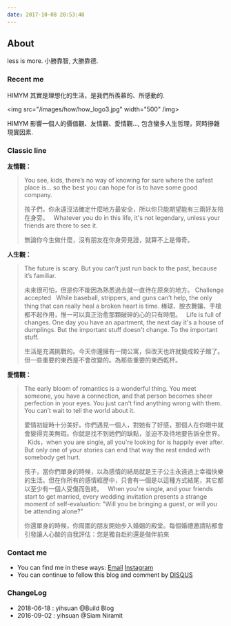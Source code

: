 ```yaml
---
date: 2017-10-08 20:53:48
---
```


<!--<style>
p + p {
        display: inline;
}
</style>-->

## About

less is more. 小勝靠智, 大勝靠德. 

[ins]: https://www.instagram.com//

### Recent me

HIMYM 其實是理想化的生活，是我們所羨慕的、所感動的.

<img src="/images/how/how_logo3.jpg" width="500" /img>

HIMYM 影響一個人的價值觀、友情觀、愛情觀…, 包含蠻多人生哲理，同時摻雜現實因素.

<!--<img src="/images/tech-logos/2016-09-02-191834-meitu-4.jpg" width="200" /img>
-->

### Classic line

**友情觀：**

> You see, kids, there’s no way of knowing for sure where the safest place is… so the best you can hope for is to have some good company.
>
> 孩子們，你永遠沒法確定什麼地方最安全，所以你只能期望能有三兩好友陪在身旁。
> &nbsp;
> Whatever you do in this life, it's not legendary, unless your friends are there to see it.
>
> 無論你今生做什麼，沒有朋友在你身旁見證，就算不上是傳奇。

**人生觀：**

> The future is scary. But you can’t just run back to the past, because it’s familiar.
>
> 未來很可怕，但是你不能因為熟悉過去就一直待在原來的地方。 Challenge accepted
> &nbsp;
> While baseball, strippers, and guns can’t help, the only thing that can really heal a broken heart is time. 棒球、脫衣舞孃、手槍都不起作用，惟一可以真正治愈那顆破碎的心的只有時間。
> &nbsp;
> Life is full of changes. One day you have an apartment, the next day it's a house of dumplings. But the important stuff doesn't change. To the important stuff.
>
> 生活是充滿挑戰的。今天你還擁有一間公寓，但改天也許就變成餃子館了。但一些重要的東西是不會改變的。為那些重要的東西乾杯。

**愛情觀：**

> The early bloom of romantics is a wonderful thing. You meet someone, you have a connection, and that person becomes sheer perfection in your eyes. You just can’t find anything wrong with them. You can’t wait to tell the world about it.
>
> 愛情初綻時十分美好。你們遇見一個人，對她有了好感，那個人在你眼中就會變得完美無瑕。你就是找不到她們的缺點，並迫不及待地要告訴全世界。
> &nbsp;
> Kids，when you are single, all you're looking for is happily ever after. But only one of your stories can end that way the rest ended with somebody get hurt.
>
> 孩子，當你們單身的時候，以為感情的結局就是王子公主永遠過上幸福快樂的生活。但在你所有的感情經歷中，只會有一個是以這種方式結尾，其它都以至少有一個人受傷而告終。
> &nbsp;
> When you're single, and your friends start to get married, every wedding invitation presents a strange moment of self-evaluation: "Will you be bringing a guest, or will you be attending alone?"
>
> 你還單身的時候，你周圍的朋友開始步入婚姻的殿堂。每個婚禮邀請貼都會引發讓人心酸的自我評估：您是獨自赴約還是偕伴前來

### Contact me

- You can find me in these ways: <a class="article-myEmail" href="http://www.klook.com/">  Email</a> <a class="article-myInstagram" href="https://www.instagram.com/"> Instagram</a>
- You can continue to fellow this blog and comment by [DISQUS](https://disqus.com/)

### ChangeLog

- 2018-06-18 : yihsuan @Build Blog
- 2016-09-02 : yihsuan @Siam Niramit

<!--[Classic line @簡書](https://www.jianshu.com/p/7425b4cd0594)-->